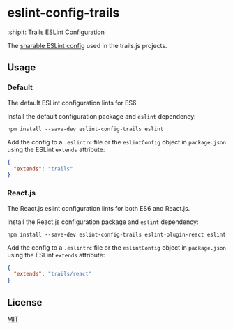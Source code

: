# eslint-config-trails
:shipit: Trails ESLint Configuration

The [sharable ESLint config](http://eslint.org/docs/developer-guide/shareable-configs.html) used in the trails.js projects.

## Usage

### Default

The default ESLint configuration lints for ES6.

Install the default configuration package and `eslint` dependency:

```
npm install --save-dev eslint-config-trails eslint
```

Add the config to a `.eslintrc` file or the `eslintConfig` object in `package.json` using the ESLint `extends` attribute:

```json
{
  "extends": "trails"
}
```

### React.js

The React.js eslint configuration lints for both ES6 and React.js.

Install the React.js configuration package and `eslint` dependency:

```
npm install --save-dev eslint-config-trails eslint-plugin-react eslint
```

Add the config to a `.eslintrc` file or the `eslintConfig` object in `package.json` using the ESLint `extends` attribute:

```json
{
  "extends": "trails/react"
}
```

## License
[MIT](https://github.com/trailsjs/eslint-config-trails/blob/master/LICENSE)
